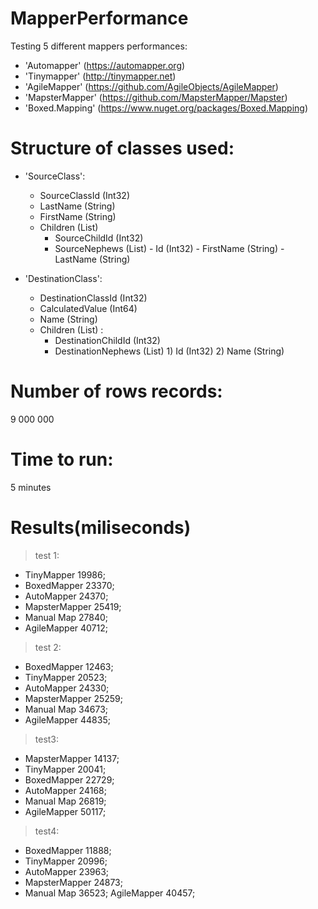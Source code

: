 # MapperPerformance

Testing 5 different mappers performances:

- 'Automapper' (https://automapper.org)
- 'Tinymapper' (http://tinymapper.net)
- 'AgileMapper' (https://github.com/AgileObjects/AgileMapper)
- 'MapsterMapper' (https://github.com/MapsterMapper/Mapster)
- 'Boxed.Mapping' (https://www.nuget.org/packages/Boxed.Mapping)

# Structure of classes used:
- 'SourceClass':
   - SourceClassId (Int32)
   - LastName (String)
   - FirstName (String)
   - Children (List)
      - SourceChildId (Int32)
      - SourceNephews (List)
            - Id (Int32)
            - FirstName (String)
            - LastName (String)

- 'DestinationClass':
   - DestinationClassId (Int32)
   - CalculatedValue (Int64)
   - Name (String)
   - Children (List) :
      - DestinationChildId (Int32)
      - DestinationNephews (List)
            1) Id (Int32)
            2) Name (String)
			
# Number of rows records:
9 000 000

# Time to run:
5 minutes

# Results(miliseconds)
> test 1:
- TinyMapper 19986; 
- BoxedMapper 23370; 
- AutoMapper 24370; 
- MapsterMapper 25419; 
- Manual Map 27840; 
- AgileMapper 40712;

> test 2:
- BoxedMapper 12463; 
- TinyMapper 20523; 
- AutoMapper 24330; 
- MapsterMapper 25259; 
- Manual Map 34673; 
- AgileMapper 44835;

> test3:
- MapsterMapper 14137; 
- TinyMapper 20041; 
- BoxedMapper 22729; 
- AutoMapper 24168; 
- Manual Map 26819; 
- AgileMapper 50117;

> test4:
- BoxedMapper 11888; 
- TinyMapper 20996; 
- AutoMapper 23963; 
- MapsterMapper 24873; 
- Manual Map 36523; AgileMapper 40457;
